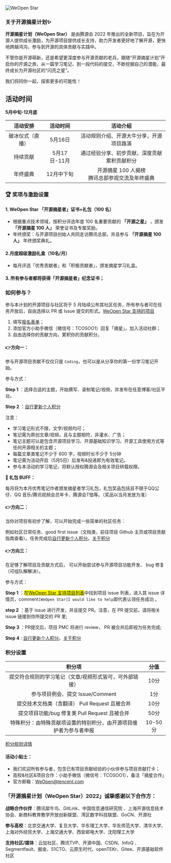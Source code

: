 ![WeOpen Star](./assets/imgs/weopenstar.jpeg)
### 关于开源摘星计划✨

**开源摘星计划（WeOpen Star）** 是由腾源会 2022 年推出的全新项目，旨在为开源人提供成长激励，为开源项目提供成长支持，助力开发者更好地了解开源，更快地跨越鸿沟，参与到开源的具体贡献与实践中。    
  
不管你是开源萌新，还是希望更深度参与开源贡献的老兵，跟随“开源摘星计划”开启你的开源之旅，从一篇学习笔记、到一段代码的提交，不断挖掘自己的潜能，最终成长为开源社区的“闪亮之星”。    
  
我们将同你一起，探索更多的可能性！  

## 活动时间
**5月中旬-12月底**

|活动安排|活动时间|活动介绍|
|:-:|:-:|:-:|
|破冰仪式（直播）|5月16日|活动规则介绍、开源大牛分享，开源项目路演|
|持续贡献|5月17日-11月|通过经验分享、初步贡献、深度贡献累积贡献积分|
|年终盛典|12月中下旬|开源摘星 100 人揭榜</br>腾讯总部参观交流及年终盛典|

### 🏆 奖项与激励设置
#### 1. WeOpen Star 「开源摘星者」证书+礼包（100 名）
- 根据重点技术领域，按积分评选年度 100 名重要贡献的 **「开源之星」** ，颁发 **「开源摘星 100 人」** 荣誉证书及专属奖励。
- 年终颁奖：与开源项目创始人共同走访腾讯总部，并且参与 **「开源摘星 100 人」** 年终颁奖典礼。

#### 2.月度超级激励礼盒（10名/月）
- 每月评选「优秀贡献者」和「积极贡献者」，颁发摘星学习礼盒。

#### 3. 所有参与者都将获得「开源摘星者」纪念证书； 

### 如何参与？
参与本计划的开源项目与社区将于 5 月陆续公布其社区任务，所有参与者可在任务开放后，自由选择以 PR 或 Issue 提交的形式。[WeOpen Star 支持的项目](https://github.com/weopenprojects/WeOpen-Star/blob/main/Projects-list/README.md)
1. 填写[报名表单](https://wj.qq.com/s2/9948192/55c2/)；
1. 添加官方小助手微信（微信号：TCOSOO1）回复「摘星」，加入活动社群；
1. 自由选择你的贡献方向，累积你的贡献积分。

#### 👉方向一：
参与开源项目贡献不仅仅只是 `Coding`，也可以是从分享你的第一份学习笔记开始。

参与方式：

**Step 1** ：选择合适的主题，开始撰写、录制笔记/视频，并发布在任意博客/社区平台。

**Step 2** ：[自行更新个人积分](https://docs.qq.com/sheet/DSnRrR2dYZ1F6Qkh5)

注意：

- 学习笔记形式不限，文字/视频均可；
- 笔记需为原创文章/视频，且与主题相符，非灌水、广告；
- 笔记主题可以是包含开源项目学习、开源基础知识学习、开源工具使用方式等任何开源相关的主题；
- 每篇文章类笔记不少于 600 字，视频时长不少于 5分钟
- 笔记需为活动开启（5月5日）后发布&投递即为有效笔记。
- 参与本活动的学习笔记，将默认授权腾源会及相关项目转载权限。

__🎁 礼包 BUFF：__

每月将为本月优秀笔记作者颁发摘星者学习礼包，礼包奖品包括且不限于QQ公仔、QQ 音乐/腾讯视频会员年卡、腾源会T恤等。（奖品以当月发放为准）  
  

#### 👉方向二：
当你对项目有初步了解，可以开始完成一些简单的社区任务：

例如社区日常任务、good first issue（文档类，前往项目 Github 主页或项目贡献指南查看）。任务完成后[自行更新个人积分](https://docs.qq.com/sheet/DSnRrR2dYZ1F6Qkh5?tab=BB08J2)。[关于积分](/earn-points.md)

#### 👉方向三：
在足够了解项目及贡献方式后， 可以开始尝试参与开源项目功能开发、 bug 修复（可组队解解决）。

参与方式：

**Step 1** ：<span style="background:yellow">在[WeOpen Star 支持项目列表](https://github.com/weopenprojects/WeOpen-Star/blob/main/Projects-list/README.md)</span>中找到项目 issue 列表，进入其 issue 详情页，comment`[WeOpen Star]I would like to help`即代表认领任务成功 。

**step 2** ：基于 issue 进行开发，并且提交 PR。注意，在 PR 提交前，请将相关 issue 链接到你所提交的 PR 里;

**Step 3** ：PR提交后，项目 PMC 将进行 review， PR 被合并后即视为任务完成;

**Step 4** :  [自行更新个人积分](https://docs.qq.com/sheet/DSnRrR2dYZ1F6Qkh5?tab=BB08J2)。[关于积分](/earn-points.md)

### 积分设置
|积分项|分值|
|:-:|:-:|
|提交符合规则的学习笔记（文章/视频形式皆可，可外部链接）|10分|
|参与项目例会、提交 Issue/Comment |1分|
|提交技术文档类（含翻译） Pull Request 且被合并|10分|
|提交项目功能/bug 修复类 Pull Request 且被合并|50分|
|特殊积分：由特殊贡献项设置的特别积分，由开源项目维护者为参与者申报|10-50分|

[积分规则详情](/earn-points.md)

#### 活动小贴士：
- 我们欢迎所有参与者，包含已有项目贡献经验的小伙伴参与项目贡献打卡；
- 高校&社区&项目合作：小助手微信（微信号：TCOSOO1），备注「摘星合作」
- 官方邮箱：[WeOpen@tencent.com](mailto:WeOpen@tencent.com)

### 「开源摘星计划（WeOpen Star）2022」诚挚感谢以下合作方：
**战略合作伙伴**：腾讯犀牛鸟、GitLink、中国信息通信研究院 、上海开源信息技术协会、新商科教育教学开放创新联盟、湾区数字科技联盟、GoCN、开源社

**参与高校**：北京交通大学、复旦大学、华东理工大学、华东师范大学、清华大学、上海对外经贸大学、上海交通大学、西安邮电大学、沈阳理工大学

**支持社区/媒体**：云加社区、腾讯TVP、开源中国、CSDN、InfoQ 、Segmentfault、掘金、51CTO、云原生时代、openTEKr、Gitee、开源基础软件社区
 
